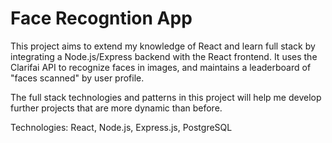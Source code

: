 # Face Recogntion App

This project aims to extend my knowledge of React and learn full stack by integrating a Node.js/Express backend with the React frontend. It uses the Clarifai API to recognize faces in images, and maintains a leaderboard of "faces scanned" by user profile.

The full stack technologies and patterns in this project will help me develop further projects that are more dynamic than before.

Technologies: React, Node.js, Express.js, PostgreSQL
